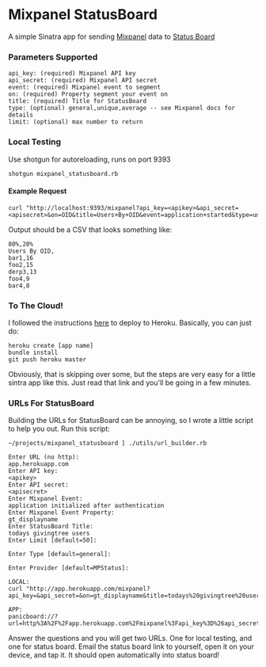 Mixpanel StatusBoard
====================

A simple Sinatra app for sending [Mixpanel](https://mixpanel.com/docs/api-documentation/data-export-api#segmentation-default) data to [Status Board](http://panic.com/statusboard/)


### Parameters Supported

```
api_key: (required) Mixpanel API key
api_secret: (required) Mixpanel API secret
event: (required) Mixpanel event to segment
on: (required) Property segment your event on
title: (required) Title for StatusBoard
type: (optional) general,unique,average -- see Mixpanel docs for details
limit: (optional) max number to return
```

### Local Testing

Use shotgun for autoreloading, runs on port 9393
```
shotgun mixpanel_statusboard.rb
```

#### Example Request

```
curl "http://localhost:9393/mixpanel?api_key=<apikey>&api_secret=<apisecret>&on=OID&title=Users+By+OID&event=application+started&type=unique"
```

Output should be a CSV that looks something like:

```
80%,20%
Users By OID,
bar1,16
foo2,15
derp3,13
foo4,9
bar4,8
```

### To The Cloud!

I followed the instructions [here](https://devcenter.heroku.com/articles/getting-started-with-ruby) to deploy to Heroku.  Basically, you can just do:

```
heroku create [app name]
bundle install
git push heroku master
```

Obviously, that is skipping over some, but the steps are very easy for a little sintra app like this.  Just read that link and you'll be going in a few minutes.

### URLs For StatusBoard
Building the URLs for StatusBoard can be annoying, so I wrote a little script to help you out.  Run this script:

```
~/projects/mixpanel_statusboard ] ./utils/url_builder.rb               

Enter URL (no http): 
app.herokuapp.com
Enter API key: 
<apikey>
Enter API secret: 
<apisecret>
Enter Mixpanel Event: 
application initialized after authentication
Enter Mixpanel Event Property: 
gt_displayname
Enter StatusBoard Title: 
todays givingtree users
Enter Limit [default=50]: 

Enter Type [default=general]: 

Enter Provider [default=MPStatus]: 

LOCAL:
curl "http://app.herokuapp.com/mixpanel?api_key=&api_secret=&on=gt_displayname&title=todays%20givingtree%20users&event=application%20initialized%20after%20authentication&type=general&limit=50"

APP:
panicboard://?url=http%3A%2F%2Fapp.herokuapp.com%2Fmixpanel%3Fapi_key%3D%26api_secret%3D%26on%3Dgt_displayname%26title%3Dtodays%2520givingtree%2520users%26event%3Dapplication%2520initialized%2520after%2520authentication%26type%3Dgeneral%26limit%3D50&panel=table&sourceDisplayName=MPStatus
```

Answer the questions and you will get two URLs.  One for local testing, and one for status board.  Email the status board link to yourself, open it on your device, and tap it.  It should open automatically into status board!

